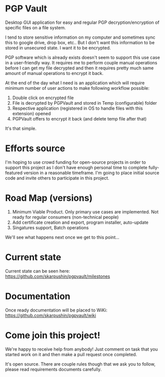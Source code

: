 # PGP Vault
Desktop GUI application for easy and regular PGP decryption/encryption of specific files on a file system.

I tend to store sensitive information on my computer and sometimes sync this to google drive, drop box, etc.. But I don't want this information to be stored in unsecured state. I want it to be encrypted. 

PGP software which is already exists doesn't seem to support this use case in a user-friendly way. It requires me to perform couple manual operations before I can get my file decrypted and then it requires pretty much same amount of manual operations to encrypt it back. 

At the end of the day what I need is an application which will require minimum number of user actions to make following workflow possible: 

1. Double click on encrypted file
2. File is decrypted by PGPVault and stored in Temp (configurable) folder
3. Respective application (registered in OS to handle files with this extension) opened
4. PGPVault offers to encrypt it back (and delete temp file after that)

It's that simple. 

# Efforts source
I'm hoping to use crowd funding for open-source projects in order to support this project as I don't have enough personal time to complete fully-featured version in a reasonable timeframe. 
I'm going to place initial source code and invite others to participate in this project.

# Road Map (versions)
1. Minimum Viable Product. Only primary use cases are implemented. Not ready for regular consumers (non-technical people)
2. Add certificate creation and export, program installer, auto-update
3. Singatures support, Batch operations

We'll see what happens next once we get to this point...

# Current state
Current state can be seen here: https://github.com/skarpushin/pgpvault/milestones

# Documentation
Once ready documentation will be placed to WiKi: https://github.com/skarpushin/pgpvault/wiki

# Come join this project!
We're happy to receive help from anybody! Just comment on task that you started work on it and then make a pull request once completed.

It's open source. There are couple rules though that we ask you to follow, please read requirements documents carefully.
